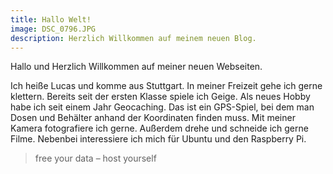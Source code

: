 ```yaml
---
title: Hallo Welt!
image: DSC_0796.JPG
description: Herzlich Willkommen auf meinem neuen Blog.
---
```


Hallo und Herzlich Willkommen auf meiner neuen Webseiten.

Ich heiße Lucas und komme aus Stuttgart. In meiner Freizeit gehe ich gerne klettern. Bereits seit der ersten Klasse spiele ich Geige. Als neues Hobby habe ich seit einem Jahr Geocaching. Das ist ein GPS-Spiel, bei dem man Dosen und Behälter anhand der Koordinaten finden muss. Mit meiner Kamera fotografiere ich gerne. Außerdem drehe und schneide ich gerne Filme. Nebenbei interessiere ich mich für Ubuntu und den Raspberry Pi.

> free your data – host yourself
